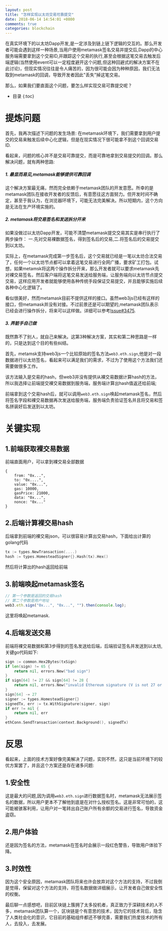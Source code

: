 ```yaml
---
layout: post
title: "怎样实现以太坊交易可靠提交"
date: 2018-06-14 14:54:01 +0800
comments: true
categories: blockchain
---
```


在真实环境下的以太坊Dapp开发,是一定涉及到链上链下逻辑的交互的。那么开发者可能会遇到这样一种场景,当用户使用metamask签名交易并提交后,Dapp的中心服务端需要拿到这个交易ID,并跟踪这个交易的执行,甚至会根据这笔交易去触发后端逻辑(当然使用event可以一定程度避开这个问题,但这种回避式的解决方案不在此讨论)，但现实情况往往是令人痛苦的，因为很可能会因为种种原因，我们无法取到metamask的回调，导致开发者因此"丢失"掉这笔交易。

那么，如果我们要直面这个问题，要怎么样实现交易可靠提交呢？

<!-- more -->

* 目录
{:toc}

# 提炼问题

首先，我再次描述下问题的发生场景: 在metamask环境下，我们需要拿到用户提交的交易来触发后续中心化逻辑，但是在现实情况下很可能拿不到这个回调交易ID.


看起来，问题的核心并不是交易可靠提交，而是可靠地拿到交易提交的回调。那么解决问题，就有两种思路:

##### 1. 最显而易见,metamask能够提供可靠回调

这个解决方案最无痛，然而完全依赖于metamask团队的开发意愿。所幸的是metamask团队在接收开发者的反馈后，有意愿往这方面努力。但开发时间不确定，甚至于我认为，在浏览器环境下，可能无法完美解决。所以短期内，这个方向是无法在生产环境实施的。

##### 2. metamask将交易签名和发送拆分开来

如果没做过以太坊Dapp开发，可能不清楚metamask提交交易其实是串行执行了两步操作： 一.先对交易裸数据签名，得到签名后的交易,二.将签名后的交易提交到以太坊。

实际上，在metamask完成第一步签名后，这个交易就已经是一笔以太坊合法交易了，任何一个以太坊节点都可以拿着这笔交易进行全网广播，要求矿工打包。试想，如果metamsk将这两个操作拆分开来，那么开发者就可以要求metamask先对裸交易签名，然后客户端将这笔交易发送给服务端，让服务端向以太坊节点提交交易，这样应用开发者就能够使用各种传统手段保证交易提交，并且能够实施后续各种中心化逻辑了。

看似很美好，然而metamask目前不提供这样的接口。虽然web3js已经有这样的接口，但metamask并没有对接。不过前景还是可以期望的,metamask团队表示已经会进行操作拆分，将来可以这样做。详细可以参考[Issue#3475](https://github.com/MetaMask/metamask-extension/issues/3475).

##### 3. 弄脏手自己做

既然靠不了别人，就自己来解决。这第3种解决方案，其实和第二种思路是一样的，只是达到这个目的有些纠结。

首先，metamsk支持web3js一个比较原始的签名方法`web3.eth.sign`,他是对一段数据进行以太坊签名，看起来可以满足我们的需求，不过为了使用这个方法我们还需要做很多工作。

该方法输入是交易的hash，但web3并没有提供从裸交易数据计算hash的方法，所以我选择让前端提交裸交易数据到服务端，服务端计算出hash值返还给前端;

前端拿到这个交易hash后，就可以调用`web3.eth.sign`唤起metamask签名，然后将签名字段和裸交易数据再次发送给服务端，服务端负责验证签名并且将交易和签名拼装好后发送到以太坊。


# 关键实现

## 1.前端获取裸交易数据

前端直面用户，可以拿到裸交易全部数据

```
{
    from: "0x...",
    to: "0x....",
    value: "0x...",
    gas: 10000,
    gasPrice: 21000,
    data: "0x...",
    nonce: "0x..."
}
```

## 2.后端计算裸交易hash

后端拿到前端的裸交易json，可以很容易计算出交易hash，下面给出计算的golang代码

```go
tx := types.NewTransaction(....)
hash := types.HomesteadSigner{}.Hash(tx).Hex()
```

然后将计算出的hash返回给前端

## 3.前端唤起metamask签名

```javascript
// 第一个参数是返回的交易hash
// 第二个参数是用户地址
web3.eth.sign("0x...", "0x...", "").then(console.log);
```

这里将唤起metamask.

## 4.后端发送交易

前端将裸交易数据和第3步得到的签名发送给后端，后端验证签名并发送到以太坊,关键go代码如下:

```go
sign := common.Hex2Bytes(txSign)
if len(sign) != 65 {
	return nil, errors.New("bad sign")
}
if sign[64] != 27 && sign[64] != 28 {
	return nil, errors.New("invalid Ethereum signature (V is not 27 or 28)")
}
sign[64] -= 27
signer := types.HomesteadSigner{}
signedTx, err := tx.WithSignature(signer, sign)
if err != nil {
	return nil, err
}
ethConn.SendTransaction(context.Background(), signedTx)
```

# 反思

看起来，上面的技术方案好像完美解决了问题，实则不然，这只是当前环境下的较优方案罢了，并且这个方案还是存在诸多问题:

## 1.安全性

这是最大的问题,因为调用`web3.eth.sign`进行数据签名时，metamask无法展示签名的数据，所以用户更本不了解他到底是在对什么授权签名。这是非常可怕的，这可能被骇客利用，让用户对一笔转出自己账户所有余额的交易进行签名，导致资金盗窃。

## 2.用户体验

还是因为签名的方法，metamask在签名时会展示一段红色警告，导致用户体验下降。

## 3.时效性

因为这个安全原因，metamask团队将来也许会放弃对这个方法的支持，不过我倒是觉得，保留对这个方法的支持，将签名数据做详细展示，让开发者自己做安全性的权衡。


最后聊一点感想吧，目前区块链上簇拥了太多投机者，真正致力于深耕技术的人不多，metamask团队算一个，区块链是个有意思的技术，因为它的技术背后，隐含了人类社会化的意识，它目前的基础组件都还不够完善，需要我们热爱技术的所有人，去投入，去发展。
